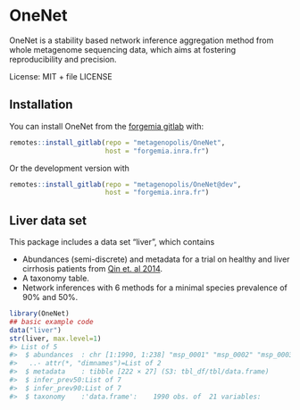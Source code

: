 
<!-- README.md is generated from README.Rmd. Please edit that file -->

# OneNet

<!-- badges: start -->
<!-- badges: end -->

OneNet is a stability based network inference aggregation method from
whole metagenome sequencing data, which aims at fostering
reproducibility and precision.

License: MIT + file LICENSE

## Installation

You can install OneNet from the [forgemia gitlab](metagenopolis/OneNet)
with:

``` r
remotes::install_gitlab(repo = "metagenopolis/OneNet", 
                        host = "forgemia.inra.fr")
```

Or the development version with

``` r
remotes::install_gitlab(repo = "metagenopolis/OneNet@dev", 
                        host = "forgemia.inra.fr")
```

## Liver data set

This package includes a data set “liver”, which contains

- Abundances (semi-discrete) and metadata for a trial on healthy and
  liver cirrhosis patients from [Qin et. al
  2014](https://pubmed.ncbi.nlm.nih.gov/25079328/).
- A taxonomy table.
- Network inferences with 6 methods for a minimal species prevalence of
  90% and 50%.

``` r
library(OneNet)
## basic example code
data("liver")
str(liver, max.level=1)
#> List of 5
#>  $ abundances  : chr [1:1990, 1:238] "msp_0001" "msp_0002" "msp_0003" "msp_0004" ...
#>   ..- attr(*, "dimnames")=List of 2
#>  $ metadata    : tibble [222 × 27] (S3: tbl_df/tbl/data.frame)
#>  $ infer_prev50:List of 7
#>  $ infer_prev90:List of 7
#>  $ taxonomy    :'data.frame':    1990 obs. of  21 variables:
```
